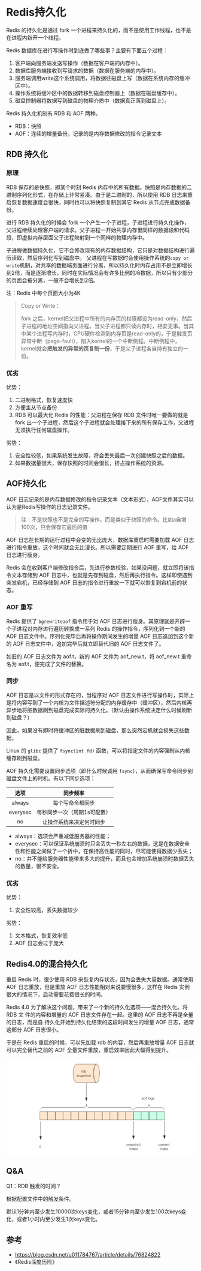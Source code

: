 # Redis持久化

Redis 的持久化是通过 fork 一个进程来持久化的，而不是使用工作线程，也不是在进程内新开一个线程。

Redis 数据库在进行写操作时到底做了哪些事？主要有下面五个过程：

1.  客户端向服务端发送写操作（数据在客户端的内存中）。
2.  数据库服务端接收到写请求的数据（数据在服务端的内存中）。
3.  服务端调用write这个系统调用，将数据往磁盘上写（数据在系统内存的缓冲区中）。
4.  操作系统将缓冲区中的数据转移到磁盘控制器上（数据在磁盘缓存中）。
5.  磁盘控制器将数据写到磁盘的物理介质中（数据真正落到磁盘上）。



Redis 持久化机制有 RDB 和 AOF 两种。

- RDB：快照
- AOF：连续的增量备份，记录的是内存数据修改的指令记录文本  



## RDB 持久化

### 原理

RDB 保存的是快照，即某个时刻 Redis 内存中的所有数据。快照是内存数据的二进制序列化形式，在存储上非常紧凑。由于是二进制的，所以使用 RDB 日志来重启恢复数据速度会很快，同时也可以将快照复制到其它 Redis 从节点完成数据备份。

进行 RDB 持久化的时候会 fork 一个产生一个子进程，子进程进行持久化操作，父进程继续处理客户端的请求。父子进程一开始共享内存里同样的数据段和代码段，即虚拟内存层面父子进程映射到一个同样的物理内存中。

子进程做数据持久化，它不会修改现有的内存数据结构，它只是对数据结构进行遍历读取，然后序列化写到磁盘中。  父进程在写数据时会使用操作系统的`copy or write`机制，对共享的数据端页面进行分离，所以持久化时内存占用不是立即增长到2倍，而是逐渐增长，同时在实际情况会有许多比例的冷数据，所以只有少部分的页面会被分离，一般不会增长到2倍。

注：Redis 中每个页面大小为4K



>   Copy or Write：
>
>   fork 之后，kernel把父进程中所有的内存页的权限都设为read-only，然后子进程的地址空间指向父进程。当父子进程都只读内存时，相安无事。当其中某个进程写内存时，CPU硬件检测到内存页是read-only的，于是触发页异常中断（page-fault），陷入kernel的一个中断例程。中断例程中，kernel就会**把触发的异常的页复制一份**，于是父子进程各自持有独立的一份。



### 优劣

优势：

1.  二进制格式，恢复速度快
2.  方便主从节点备份
3.  RDB 可以最大化 Redis 的性能：父进程在保存 RDB 文件时唯一要做的就是 fork 出一个子进程，然后这个子进程就会处理接下来的所有保存工作，父进程无须执行任何磁盘操作。

劣势：

1.  安全性较低，如果系统发生故障，将会丢失最后一次创建快照之后的数据。
2.  如果数据量很大，保存快照的时间会很长，挤占操作系统的资源。



## AOF持久化

AOF 日志记录的是内存数据修改的指令记录文本（文本形式），AOF文件其实可以认为是Redis写操作的日志记录文件。

>   注：不是快照也不是完全的写操作，而是类似于快照的命令。比如a自增100次，只会保存它最后的值

AOF 日志在长期的运行过程中会变的无比庞大，数据库重启时需要加载 AOF 日志进行指令重放，这个时间就会无比漫长。所以需要定期进行 AOF 重写，给 AOF 日志进行瘦身。  

Redis 会在收到客户端修改指令后，先进行参数校验，如果没问题，就立即将该指令文本存储到 AOF 日志中，也就是先存到磁盘，然后再执行指令。这样即使遇到突发宕机，已经存储到 AOF 日志的指令进行重放一下就可以恢复到宕机前的状态。  

### AOF 重写

Redis 提供了 `bgrewriteaof` 指令用于对 AOF 日志进行瘦身。其原理就是开辟一个子进程对内存进行遍历转换成一系列 Redis 的操作指令，序列化到一个新的 AOF 日志文件中。序列化完毕后再将操作期间发生的增量 AOF 日志追加到这个新的 AOF 日志文件中，追加完毕后就立即替代旧的 AOF 日志文件了。

如旧的 AOF 日志文件为 aof.t，新的 AOF 文件为 aof_new.t，将 aof_new.t 重命名为 aof.t，便完成了文件的替换。

### 同步

AOF 日志是以文件的形式存在的，当程序对 AOF 日志文件进行写操作时，实际上是将内容写到了一个内核为文件描述符分配的内存缓存中（缓冲区），然后内核再异步地将脏数据刷到磁盘完成实际的持久化。（默认由操作系统决定什么时候刷新到磁盘？）

因此，如果没有即时将缓冲区的脏数据刷到磁盘，那么突然宕机就会损失这些数据。

Linux 的 `glibc` 提供了 `fsync(int fd)` 函数，可以将指定文件的内容强制从内核缓存刷到磁盘。  

AOF 持久化需要设置同步选项（即什么时候调用 `fsync`），从而确保写命令同步到磁盘文件上的时机。有以下同步选项：

|   选项   |           同步频率           |
| :------: | :--------------------------: |
|  always  |       每个写命令都同步       |
| everysec | 每秒同步一次（周期1s可配置） |
|    no    |   让操作系统来决定何时同步   |

+   always：选项会严重减低服务器的性能；
+   everysec：可以保证系统崩溃时只会丢失一秒左右的数据，这是在数据安全性和性能之间做了一个折中，在保持高性能的同时，尽可能使得数据少丢失；
+   no：并不能给服务器性能带来多大的提升，而且也会增加系统崩溃时数据丢失的数量，很不安全。



### 优劣

优势：

1. 安全性较高，丢失数据较少

劣势：

1. 文本格式，恢复效率低
2. AOF 日志会过于庞大



## Redis4.0的混合持久化

重启 Redis 时，很少使用 RDB 来恢复内存状态，因为会丢失大量数据。通常使用 AOF 日志重放，但是重放 AOF 日志性能相对来说要慢很多，这样在 Redis 实例很大的情况下，启动需要花费很长的时间。

Redis 4.0 为了解决这个问题，带来了一个新的持久化选项——混合持久化。将 RDB 文
件的内容和增量的 AOF 日志文件存在一起。这里的 AOF 日志不再是全量的日志，而是自
持久化开始到持久化结束的这段时间发生的增量 AOF 日志，通常这部分 AOF 日志很小。  

于是在 Redis 重启的时候，可以先加载 rdb 的内容，然后再重放增量 AOF 日志就可以完全替代之前的 AOF 全量文件重放，重启效率因此大幅得到提升。  

![](../images/redis-persistence.png)

## Q&A

Q1：RDB 触发的时间？

根据配置文件中的触发条件。

默认1分钟内至少发生10000次keys变化，或者15分钟内至少发生100次keys变化，或者1小时内至少发生1次keys变化。



## 参考

- https://blog.csdn.net/u011784767/article/details/76824822
- 《Redis深度历险》

